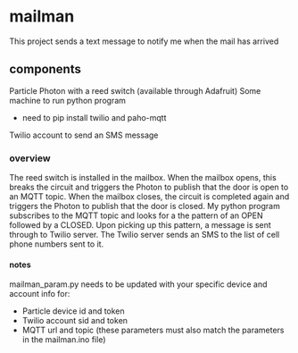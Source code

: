 # mailman

This project sends a text message to notify me when the mail has arrived

## components
Particle Photon with a reed switch (available through Adafruit)
Some machine to run python program
  - need to pip install twilio and paho-mqtt

Twilio account to send an SMS message

### overview
The reed switch is installed in the mailbox. When the mailbox opens, this breaks the circuit and triggers the Photon to publish that the door is open to an MQTT topic. When the mailbox closes, the circuit is completed again and triggers the Photon to publish that the door is closed. My python program subscribes to the MQTT topic and looks for a the pattern of an OPEN followed by a CLOSED. Upon picking up this pattern, a message is sent through to Twilio server. The Twilio server sends an SMS to the list of cell phone numbers sent to it.

#### notes
mailman_param.py needs to be updated with your specific device and account info for:
  - Particle device id and token
  - Twilio account sid and token
  - MQTT url and topic (these parameters must also match the parameters in the mailman.ino file)
